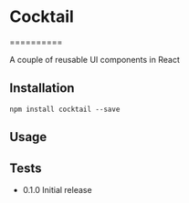 # Cocktail

==========

A couple of reusable UI components in React

## Installation

```
npm install cocktail --save
```

## Usage

## Tests


* 0.1.0 Initial release
